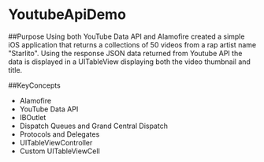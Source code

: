 # YoutubeApiDemo

##Purpose
Using both YouTube Data API and Alamofire created a simple iOS application
that returns a collections of 50 videos from a rap artist name "Starlito". 
Using the response JSON data returned from Youtube API the data is displayed 
in a UITableView displaying both the video thumbnail and title.

##KeyConcepts 
- Alamofire
- YouTube Data API
- IBOutlet
- Dispatch Queues and Grand Central Dispatch
- Protocols and Delegates
- UITableViewController
- Custom UITableViewCell